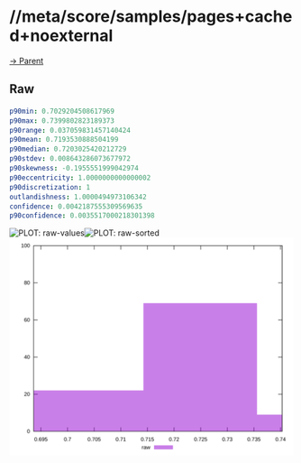 
# //meta/score/samples/pages+cached+noexternal

[→ Parent](../..)


## Raw


```yaml
p90min: 0.7029204508617969
p90max: 0.7399802823189373
p90range: 0.037059831457140424
p90mean: 0.7193530888504199
p90median: 0.7203025420212729
p90stdev: 0.008643286073677972
p90skewness: -0.1955551999042974
p90eccentricity: 1.0000000000000002
p90discretization: 1
outlandishness: 1.0000494973106342
confidence: 0.0042187555309569635
p90confidence: 0.0035517000218301398

```

![PLOT: raw-values](./raw/values.svg)![PLOT: raw-sorted](./raw/sorted.svg)![PLOT: raw-histogram](./raw/histogram.svg)
